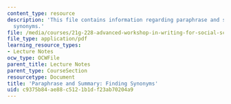 ```yaml
---
content_type: resource
description: 'This file contains information regarding paraphrase and summary: Finding
  synonyms.'
file: /media/courses/21g-228-advanced-workshop-in-writing-for-social-sciences-and-architecture-els-spring-2007/c9375b84ae88c5121b1df23ab70204a9_MIT21G.228S07_synonyms.pdf
file_type: application/pdf
learning_resource_types:
- Lecture Notes
ocw_type: OCWFile
parent_title: Lecture Notes
parent_type: CourseSection
resourcetype: Document
title: 'Paraphrase and Summary: Finding Synonyms'
uid: c9375b84-ae88-c512-1b1d-f23ab70204a9
---
```

